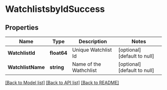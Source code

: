 # WatchlistsbyIdSuccess

## Properties
Name | Type | Description | Notes
------------ | ------------- | ------------- | -------------
**WatchlistId** | **float64** | Unique Watchlist Id | [optional] [default to null]
**WatchlistName** | **string** | Name of the Wathchlist | [optional] [default to null]

[[Back to Model list]](../README.md#documentation-for-models) [[Back to API list]](../README.md#documentation-for-api-endpoints) [[Back to README]](../README.md)

